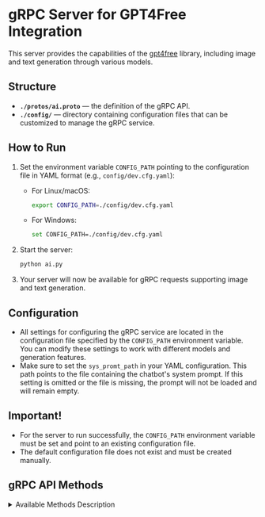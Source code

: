 # gRPC Server for GPT4Free Integration

This server provides the capabilities of the [gpt4free](https://github.com/xtekky/gpt4free) library, including image and text generation through various models.

## Structure

- **`./protos/ai.proto`** — the definition of the gRPC API.
- **`./config/`** — directory containing configuration files that can be customized to manage the gRPC service.

## How to Run

1. Set the environment variable `CONFIG_PATH` pointing to the configuration file in YAML format (e.g., `config/dev.cfg.yaml`):
    - For Linux/macOS:
      ```bash
      export CONFIG_PATH=./config/dev.cfg.yaml
      ```
    - For Windows:
      ```bash
      set CONFIG_PATH=./config/dev.cfg.yaml
      ```

2. Start the server:
    ```bash
    python ai.py
    ```

3. Your server will now be available for gRPC requests supporting image and text generation.

## Configuration

- All settings for configuring the gRPC service are located in the configuration file specified by the `CONFIG_PATH` environment variable. You can modify these settings to work with different models and generation features.
- Make sure to set the `sys_promt_path` in your YAML configuration. This path points to the file containing the chatbot's system prompt. If this setting is omitted or the file is missing, the prompt will not be loaded and will remain empty.

## Important!

- For the server to run successfully, the `CONFIG_PATH` environment variable must be set and point to an existing configuration file.
- The default configuration file does not exist and must be created manually.

## gRPC API Methods

<details>
  <summary>Available Methods Description</summary>

### 1. `GetSuggest`
Generates text suggestions based on the given input.

- **Input:** User ID and a text prompt.  
- **Output:** A response indicating whether the request was successful and the generated suggestion.  

---

### 2. `ClearHistory`
Clears the interaction history for a specific user.

- **Input:** User ID.  
- **Output:** A confirmation of whether the history was successfully cleared.  

---

### 3. `GetInformation`
Retrieves details about the current models in use.

- **Input:** No parameters required.  
- **Output:** Information about the active chat and image generation models.  

---

### 4. `ChangeModel`
Switches the model used for text or image generation.

- **Input:** The model type (text or image) and the desired model name.  
- **Output:** A success status and a message indicating whether the switch was successful.  

---

### 5. `GenerateImage`
Creates an image based on the given text prompt.

- **Input:** User ID and a text prompt describing the desired image.  
- **Output:** A URL linking to the generated image.  

</details>
